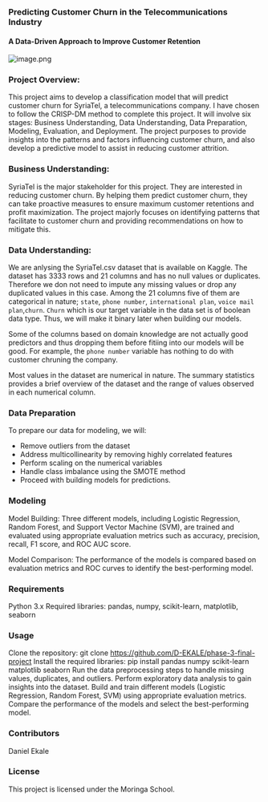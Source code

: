 ### Predicting Customer Churn in the Telecommunications Industry
#### A Data-Driven Approach to Improve Customer Retention

![image.png](attachment:image.png)

### Project Overview:
This project aims to develop a classification model that will predict customer churn for SyriaTel, a telecommunications company. I have chosen to follow the CRISP-DM method to complete this project. It will involve six stages: Business Understanding, Data Understanding, Data Preparation, Modeling, Evaluation, and Deployment. The project purposes to provide insights into the patterns and factors influencing customer churn, and also develop a predictive model to assist in reducing customer attrition.

### Business Understanding:
SyriaTel is the major stakeholder for this project. They are interested in reducing customer churn. By helping them predict customer churn, they can take proactive measures to ensure maximum customer retentions and profit maximization. The project majorly focuses on identifying patterns that facilitate to customer churn and providing recommendations on how to mitigate this.

### Data Understanding:

We are anlysing the SyriaTel.csv dataset that is available on Kaggle. 
The dataset has 3333 rows and 21 columns and has no null values or duplicates. Therefore we don not need to impute any missing values or drop any duplicated values in this case.
Among the 21 columns five of them are categorical in nature; ```state```, ```phone number```, ```international plan```, ```voice mail plan```,```churn```.  ```Churn``` which is our target variable in the data set is of boolean data type. Thus, we will make it binary later when building our models.

Some of the columns based on domain knowledge are not actually good predictors and thus dropping them before fitiing into our models will be good. For example, the ```phone number``` variable has nothing to do with customer chruning the company.

Most values in the dataset are numerical in nature. The summary statistics provides a brief overview of the dataset and the range of values observed in each numerical column.

### Data Preparation
To prepare our data for modeling, we will:

* Remove outliers from the dataset
* Address multicollinearity by removing highly correlated features
* Perform scaling on the numerical variables
* Handle class imbalance using the SMOTE method
* Proceed with building models for predictions.

### Modeling
Model Building: Three different models, including Logistic Regression, Random Forest, and Support Vector Machine (SVM), are trained and evaluated using appropriate evaluation metrics such as accuracy, precision, recall, F1 score, and ROC AUC score.

Model Comparison: The performance of the models is compared based on evaluation metrics and ROC curves to identify the best-performing model.

### Requirements
Python 3.x
Required libraries: pandas, numpy, scikit-learn, matplotlib, seaborn

### Usage
Clone the repository: git clone https://github.com/D-EKALE/phase-3-final-project
Install the required libraries: pip install pandas numpy scikit-learn matplotlib seaborn
Run the data preprocessing steps to handle missing values, duplicates, and outliers.
Perform exploratory data analysis to gain insights into the dataset.
Build and train different models (Logistic Regression, Random Forest, SVM) using appropriate evaluation metrics.
Compare the performance of the models and select the best-performing model.

### Contributors
Daniel Ekale

### License
This project is licensed under the Moringa School.